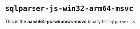 # `sqlparser-js-win32-arm64-msvc`

This is the **aarch64-pc-windows-msvc** binary for `sqlparser-js`
